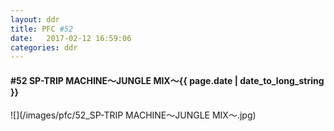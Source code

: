 ```yaml
---
layout: ddr
title: PFC #52
date:   2017-02-12 16:59:06
categories: ddr
---
```

#### **#52** SP-TRIP MACHINE～JUNGLE MIX～<span class="pull-right">{{ page.date | date_to_long_string }}</span>
![](/images/pfc/52_SP-TRIP MACHINE～JUNGLE MIX～.jpg)
